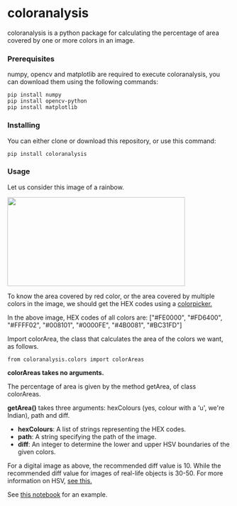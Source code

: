 # **coloranalysis**
coloranalysis is a python package for calculating the percentage of area covered by one or more colors in an image.

### **Prerequisites**
numpy, opencv and matplotlib are required to execute coloranalysis, you can download them using the following commands:
```
pip install numpy
pip install opencv-python
pip install matplotlib
```

### **Installing**
You can either clone or download this repository, or use this command:
```
pip install coloranalysis
```

### **Usage**
Let us consider this image of a rainbow. 

<img src=https://github.com/sravyadhulipala/coloranalysis/blob/master/coloranalysis/IPTestRainbow.jpg width="400" height="200">

To know the area covered by red color, or the area covered by multiple colors in the image, we should get the HEX codes using a [colorpicker.](https://imagecolorpicker.com/)

In the above image, HEX codes of all colors are: ["#FE0000", "#FD6400", "#FFFF02", "#008101", "#0000FE", "#4B0081", "#BC31FD"]

Import colorArea, the class that calculates the area of the colors we want, as follows. 
```
from coloranalysis.colors import colorAreas
```
**colorAreas takes no arguments.**

The percentage of area is given by the method getArea, of class colorAreas.

**getArea()** takes three arguments: hexColours (yes, colour with a 'u', we're Indian), path and diff.
- **hexColours**: A list of strings representing the HEX codes.
- **path**: A string specifying the path of the image.
- **diff**: An integer to determine the lower and upper HSV boundaries of the given colors.


For a digital image as above, the recommended diff value is 10. While the recommended diff value for images of real-life objects is 30-50.
For more information on HSV, [see this.]()


See [this notebook]() for an example.
